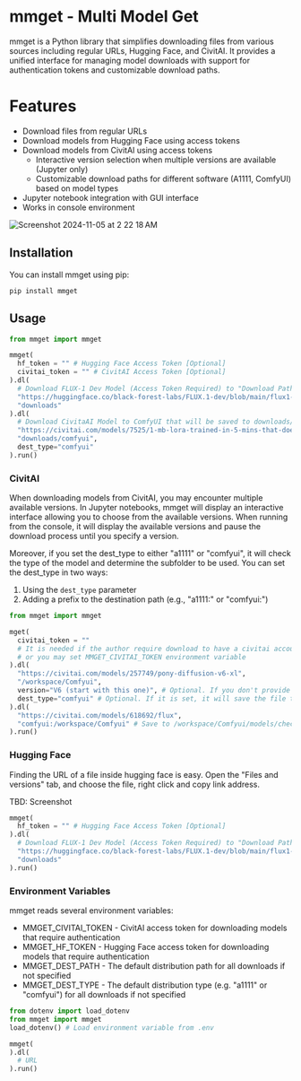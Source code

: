 # mmget - Multi Model Get

mmget is a Python library that simplifies downloading files from various sources including regular URLs, Hugging Face, and CivitAI. It provides a unified interface for managing model downloads with support for authentication tokens and customizable download paths.

# Features

- Download files from regular URLs
- Download models from Hugging Face using access tokens
- Download models from CivitAI using access tokens
  - Interactive version selection when multiple versions are available (Jupyter only)
  - Customizable download paths for different software (A1111, ComfyUI) based on model types
- Jupyter notebook integration with GUI interface
- Works in console environment

![Screenshot 2024-11-05 at 2 22 18 AM](https://github.com/user-attachments/assets/e26a3e56-1096-4bd3-913f-2f7a1a51c2fe)


## Installation

You can install mmget using pip:

```
pip install mmget
```

## Usage

```python
from mmget import mmget

mmget(
  hf_token = "" # Hugging Face Access Token [Optional]
  civitai_token = "" # CivitAI Access Token [Optional]
).dl(
  # Download FLUX-1 Dev Model (Access Token Required) to "Download Paths"
  "https://huggingface.co/black-forest-labs/FLUX.1-dev/blob/main/flux1-dev.safetensors",
  "downloads"
).dl(
  # Download CivitaAI Model to ComfyUI that will be saved to downloads/comfyui/models/loras
  "https://civitai.com/models/7525/1-mb-lora-trained-in-5-mins-that-does-the-same-thing-as-25-gb-model-but-better",
  "downloads/comfyui",
  dest_type="comfyui"
).run()
```

### CivitAI

When downloading models from CivitAI, you may encounter multiple available versions. In Jupyter notebooks, mmget will display an interactive interface allowing you to choose from the available versions. When running from the console, it will display the available versions and pause the download process until you specify a version.

Moreover, if you set the dest_type to either "a1111" or "comfyui", it will check the type of the model and determine the subfolder to be used. You can set the dest_type in two ways:
1. Using the `dest_type` parameter
2. Adding a prefix to the destination path (e.g., "a1111:" or "comfyui:")

```python
from mmget import mmget

mget(
  civitai_token = ""
  # It is needed if the author require download to have a civitai account
  # or you may set MMGET_CIVITAI_TOKEN environment variable
).dl(
  "https://civitai.com/models/257749/pony-diffusion-v6-xl",
  "/workspace/Comfyui", 
  version="V6 (start with this one)", # Optional. If you don't provide the version, it will ask you via GUI interface
  dest_type="comfyui" # Optional. If it is set, it will save the file to /workspace/Comfyui/models/checkpoints
).dl(
  "https://civitai.com/models/618692/flux",
  "comfyui:/workspace/Comfyui" # Save to /workspace/Comfyui/models/checkpoints
).run()
```

### Hugging Face

Finding the URL of a file inside hugging face is easy. Open the "Files and versions" tab, and choose the file, right click and copy link address.

TBD: Screenshot

```python
mmget(
  hf_token = "" # Hugging Face Access Token [Optional]
).dl(
  # Download FLUX-1 Dev Model (Access Token Required) to "Download Paths"
  "https://huggingface.co/black-forest-labs/FLUX.1-dev/blob/main/flux1-dev.safetensors",
  "downloads"
).run()
```

### Environment Variables

mmget reads several environment variables:

- MMGET_CIVITAI_TOKEN - CivitAI access token for downloading models that require authentication
- MMGET_HF_TOKEN - Hugging Face access token for downloading models that require authentication
- MMGET_DEST_PATH - The default distribution path for all downloads if not specified
- MMGET_DEST_TYPE - The default distribution type (e.g. "a1111" or "comfyui") for all downloads if not specified

```python
from dotenv import load_dotenv
from mmget import mmget
load_dotenv() # Load environment variable from .env

mmget(
).dl( 
  # URL
).run()
```
